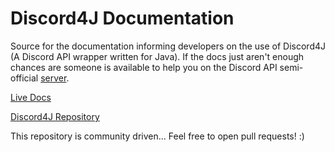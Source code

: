 # Discord4J Documentation
Source for the documentation informing developers 
on the use of Discord4J (A Discord API wrapper written for Java).
If the docs just aren't enough chances are someone is available to
help you on the Discord API semi-official [server](https://discord.gg/0SBTUU1wZTYLhAAW). 

[Live Docs](https://discord4j.readthedocs.org) 

[Discord4J Repository](https://github.com/austinv11/Discord4J)

This repository is community driven... Feel free to open pull requests! :)
